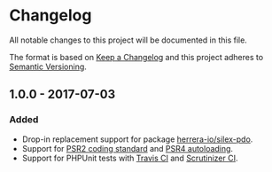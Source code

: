# Changelog

All notable changes to this project will be documented in this file.

The format is based on [Keep a Changelog](http://keepachangelog.com/en/1.0.0/) and this project adheres to [Semantic Versioning](http://semver.org/spec/v2.0.0.html).

## 1.0.0 - 2017-07-03

### Added

* Drop-in replacement support for package [herrera-io/silex-pdo](https://packagist.org/packages/herrera-io/silex-pdo).
* Support for [PSR2 coding standard](http://www.php-fig.org/psr/psr-2) and [PSR4 autoloading](http://www.php-fig.org/psr/psr-4).
* Support for PHPUnit tests with [Travis CI](https://travis-ci.org) and [Scrutinizer CI](https://scrutinizer-ci.com).
